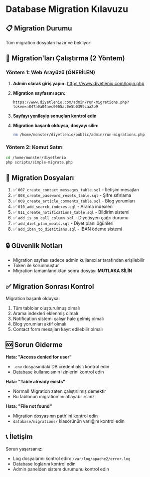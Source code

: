 # Database Migration Kılavuzu

## 📋 Migration Durumu

Tüm migration dosyaları hazır ve bekliyor!

## 🚀 Migration'ları Çalıştırma (2 Yöntem)

### Yöntem 1: Web Arayüzü (ÖNERİLEN)

1. **Admin olarak giriş yapın:** https://www.diyetlenio.com/login.php

2. **Migration sayfasını açın:**
   ```
   https://www.diyetlenio.com/admin/run-migrations.php?token=a847a0a04aec0065ac0e5b0399caa2b9
   ```

3. **Sayfayı yenileyip sonuçları kontrol edin**

4. **Migration başarılı olduysa, dosyayı silin:**
   ```bash
   rm /home/monster/diyetlenio/public/admin/run-migrations.php
   ```

### Yöntem 2: Komut Satırı

```bash
cd /home/monster/diyetlenio
php scripts/simple-migrate.php
```

## 📝 Migration Dosyaları

1. ✅ `007_create_contact_messages_table.sql` - İletişim mesajları
2. ✅ `008_create_password_resets_table.sql` - Şifre sıfırlama
3. ✅ `009_create_article_comments_table.sql` - Blog yorumları
4. ✅ `010_add_search_indexes.sql` - Arama indexleri
5. ✅ `011_create_notifications_table.sql` - Bildirim sistemi
6. ✅ `add_is_on_call_column.sql` - Diyetisyen çağrı durumu
7. ✅ `add_diet_plan_meals.sql` - Diyet planı öğünleri
8. ✅ `add_iban_to_dietitians.sql` - IBAN ödeme sistemi

## 🔒 Güvenlik Notları

- Migration sayfası sadece admin kullanıcılar tarafından erişilebilir
- Token ile korunmuştur
- Migration tamamlandıktan sonra dosyayı **MUTLAKA SİLİN**

## ✅ Migration Sonrası Kontrol

Migration başarılı olduysa:

1. Tüm tablolar oluşturulmuş olmalı
2. Arama indexleri eklenmiş olmalı
3. Notification sistemi çalışır hale gelmiş olmalı
4. Blog yorumları aktif olmalı
5. Contact form mesajları kayıt edilebilir olmalı

## 🆘 Sorun Giderme

**Hata: "Access denied for user"**
- `.env` dosyasındaki DB credentials'ı kontrol edin
- Database kullanıcısının izinlerini kontrol edin

**Hata: "Table already exists"**
- Normal! Migration zaten çalıştırılmış demektir
- Bu tablonun migration'ını atlayabilirsiniz

**Hata: "File not found"**
- Migration dosyasının path'ini kontrol edin
- `database/migrations/` klasörünün varlığını kontrol edin

## 📞 İletişim

Sorun yaşarsanız:
- Log dosyalarını kontrol edin: `/var/log/apache2/error.log`
- Database loglarını kontrol edin
- Admin panelden sistem durumunu kontrol edin
